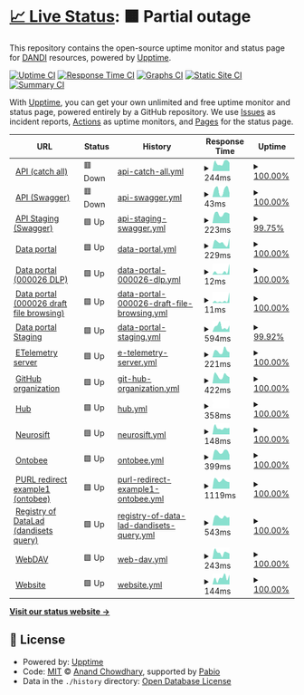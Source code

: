 # [📈 Live Status](https://www.dandiarchive.org/upptime): <!--live status--> **🟧 Partial outage**

This repository contains the open-source uptime monitor and status page for [DANDI](https://dandiarchive.org) resources, powered by [Upptime](https://github.com/upptime/upptime).

[![Uptime CI](https://github.com/dandi/upptime/workflows/Uptime%20CI/badge.svg)](https://github.com/dandi/upptime/actions?query=workflow%3A%22Uptime+CI%22)
[![Response Time CI](https://github.com/dandi/upptime/workflows/Response%20Time%20CI/badge.svg)](https://github.com/dandi/upptime/actions?query=workflow%3A%22Response+Time+CI%22)
[![Graphs CI](https://github.com/dandi/upptime/workflows/Graphs%20CI/badge.svg)](https://github.com/dandi/upptime/actions?query=workflow%3A%22Graphs+CI%22)
[![Static Site CI](https://github.com/dandi/upptime/workflows/Static%20Site%20CI/badge.svg)](https://github.com/dandi/upptime/actions?query=workflow%3A%22Static+Site+CI%22)
[![Summary CI](https://github.com/dandi/upptime/workflows/Summary%20CI/badge.svg)](https://github.com/dandi/upptime/actions?query=workflow%3A%22Summary+CI%22)

With [Upptime](https://upptime.js.org), you can get your own unlimited and free uptime monitor and status page, powered entirely by a GitHub repository. We use [Issues](https://github.com/dandi/upptime/issues) as incident reports, [Actions](https://github.com/dandi/upptime/actions) as uptime monitors, and [Pages](https://www.dandiarchive.org/upptime) for the status page.

<!--start: status pages-->
<!-- This summary is generated by Upptime (https://github.com/upptime/upptime) -->
<!-- Do not edit this manually, your changes will be overwritten -->
<!-- prettier-ignore -->
| URL | Status | History | Response Time | Uptime |
| --- | ------ | ------- | ------------- | ------ |
| <img alt="" src="https://icons.duckduckgo.com/ip3/api.dandiarchive.org.ico" height="13"> [API (catch all)](https://api.dandiarchive.org/) | 🟥 Down | [api-catch-all.yml](https://github.com/dandi/upptime/commits/HEAD/history/api-catch-all.yml) | <details><summary><img alt="Response time graph" src="./graphs/api-catch-all/response-time-week.png" height="20"> 244ms</summary><br><a href="https://www.dandiarchive.org/history/api-catch-all"><img alt="Response time 297" src="https://img.shields.io/endpoint?url=https%3A%2F%2Fraw.githubusercontent.com%2Fdandi%2Fupptime%2FHEAD%2Fapi%2Fapi-catch-all%2Fresponse-time.json"></a><br><a href="https://www.dandiarchive.org/history/api-catch-all"><img alt="24-hour response time 319" src="https://img.shields.io/endpoint?url=https%3A%2F%2Fraw.githubusercontent.com%2Fdandi%2Fupptime%2FHEAD%2Fapi%2Fapi-catch-all%2Fresponse-time-day.json"></a><br><a href="https://www.dandiarchive.org/history/api-catch-all"><img alt="7-day response time 244" src="https://img.shields.io/endpoint?url=https%3A%2F%2Fraw.githubusercontent.com%2Fdandi%2Fupptime%2FHEAD%2Fapi%2Fapi-catch-all%2Fresponse-time-week.json"></a><br><a href="https://www.dandiarchive.org/history/api-catch-all"><img alt="30-day response time 278" src="https://img.shields.io/endpoint?url=https%3A%2F%2Fraw.githubusercontent.com%2Fdandi%2Fupptime%2FHEAD%2Fapi%2Fapi-catch-all%2Fresponse-time-month.json"></a><br><a href="https://www.dandiarchive.org/history/api-catch-all"><img alt="1-year response time 297" src="https://img.shields.io/endpoint?url=https%3A%2F%2Fraw.githubusercontent.com%2Fdandi%2Fupptime%2FHEAD%2Fapi%2Fapi-catch-all%2Fresponse-time-year.json"></a></details> | <details><summary><a href="https://www.dandiarchive.org/history/api-catch-all">100.00%</a></summary><a href="https://www.dandiarchive.org/history/api-catch-all"><img alt="All-time uptime 99.82%" src="https://img.shields.io/endpoint?url=https%3A%2F%2Fraw.githubusercontent.com%2Fdandi%2Fupptime%2FHEAD%2Fapi%2Fapi-catch-all%2Fuptime.json"></a><br><a href="https://www.dandiarchive.org/history/api-catch-all"><img alt="24-hour uptime 99.98%" src="https://img.shields.io/endpoint?url=https%3A%2F%2Fraw.githubusercontent.com%2Fdandi%2Fupptime%2FHEAD%2Fapi%2Fapi-catch-all%2Fuptime-day.json"></a><br><a href="https://www.dandiarchive.org/history/api-catch-all"><img alt="7-day uptime 100.00%" src="https://img.shields.io/endpoint?url=https%3A%2F%2Fraw.githubusercontent.com%2Fdandi%2Fupptime%2FHEAD%2Fapi%2Fapi-catch-all%2Fuptime-week.json"></a><br><a href="https://www.dandiarchive.org/history/api-catch-all"><img alt="30-day uptime 100.00%" src="https://img.shields.io/endpoint?url=https%3A%2F%2Fraw.githubusercontent.com%2Fdandi%2Fupptime%2FHEAD%2Fapi%2Fapi-catch-all%2Fuptime-month.json"></a><br><a href="https://www.dandiarchive.org/history/api-catch-all"><img alt="1-year uptime 99.82%" src="https://img.shields.io/endpoint?url=https%3A%2F%2Fraw.githubusercontent.com%2Fdandi%2Fupptime%2FHEAD%2Fapi%2Fapi-catch-all%2Fuptime-year.json"></a></details>
| <img alt="" src="https://icons.duckduckgo.com/ip3/api.dandiarchive.org.ico" height="13"> [API (Swagger)](https://api.dandiarchive.org/swagger/) | 🟥 Down | [api-swagger.yml](https://github.com/dandi/upptime/commits/HEAD/history/api-swagger.yml) | <details><summary><img alt="Response time graph" src="./graphs/api-swagger/response-time-week.png" height="20"> 43ms</summary><br><a href="https://www.dandiarchive.org/history/api-swagger"><img alt="Response time 37" src="https://img.shields.io/endpoint?url=https%3A%2F%2Fraw.githubusercontent.com%2Fdandi%2Fupptime%2FHEAD%2Fapi%2Fapi-swagger%2Fresponse-time.json"></a><br><a href="https://www.dandiarchive.org/history/api-swagger"><img alt="24-hour response time 109" src="https://img.shields.io/endpoint?url=https%3A%2F%2Fraw.githubusercontent.com%2Fdandi%2Fupptime%2FHEAD%2Fapi%2Fapi-swagger%2Fresponse-time-day.json"></a><br><a href="https://www.dandiarchive.org/history/api-swagger"><img alt="7-day response time 43" src="https://img.shields.io/endpoint?url=https%3A%2F%2Fraw.githubusercontent.com%2Fdandi%2Fupptime%2FHEAD%2Fapi%2Fapi-swagger%2Fresponse-time-week.json"></a><br><a href="https://www.dandiarchive.org/history/api-swagger"><img alt="30-day response time 36" src="https://img.shields.io/endpoint?url=https%3A%2F%2Fraw.githubusercontent.com%2Fdandi%2Fupptime%2FHEAD%2Fapi%2Fapi-swagger%2Fresponse-time-month.json"></a><br><a href="https://www.dandiarchive.org/history/api-swagger"><img alt="1-year response time 37" src="https://img.shields.io/endpoint?url=https%3A%2F%2Fraw.githubusercontent.com%2Fdandi%2Fupptime%2FHEAD%2Fapi%2Fapi-swagger%2Fresponse-time-year.json"></a></details> | <details><summary><a href="https://www.dandiarchive.org/history/api-swagger">100.00%</a></summary><a href="https://www.dandiarchive.org/history/api-swagger"><img alt="All-time uptime 99.83%" src="https://img.shields.io/endpoint?url=https%3A%2F%2Fraw.githubusercontent.com%2Fdandi%2Fupptime%2FHEAD%2Fapi%2Fapi-swagger%2Fuptime.json"></a><br><a href="https://www.dandiarchive.org/history/api-swagger"><img alt="24-hour uptime 99.99%" src="https://img.shields.io/endpoint?url=https%3A%2F%2Fraw.githubusercontent.com%2Fdandi%2Fupptime%2FHEAD%2Fapi%2Fapi-swagger%2Fuptime-day.json"></a><br><a href="https://www.dandiarchive.org/history/api-swagger"><img alt="7-day uptime 100.00%" src="https://img.shields.io/endpoint?url=https%3A%2F%2Fraw.githubusercontent.com%2Fdandi%2Fupptime%2FHEAD%2Fapi%2Fapi-swagger%2Fuptime-week.json"></a><br><a href="https://www.dandiarchive.org/history/api-swagger"><img alt="30-day uptime 100.00%" src="https://img.shields.io/endpoint?url=https%3A%2F%2Fraw.githubusercontent.com%2Fdandi%2Fupptime%2FHEAD%2Fapi%2Fapi-swagger%2Fuptime-month.json"></a><br><a href="https://www.dandiarchive.org/history/api-swagger"><img alt="1-year uptime 99.83%" src="https://img.shields.io/endpoint?url=https%3A%2F%2Fraw.githubusercontent.com%2Fdandi%2Fupptime%2FHEAD%2Fapi%2Fapi-swagger%2Fuptime-year.json"></a></details>
| <img alt="" src="https://icons.duckduckgo.com/ip3/api-staging.dandiarchive.org.ico" height="13"> [API Staging (Swagger)](https://api-staging.dandiarchive.org/swagger/) | 🟩 Up | [api-staging-swagger.yml](https://github.com/dandi/upptime/commits/HEAD/history/api-staging-swagger.yml) | <details><summary><img alt="Response time graph" src="./graphs/api-staging-swagger/response-time-week.png" height="20"> 223ms</summary><br><a href="https://www.dandiarchive.org/history/api-staging-swagger"><img alt="Response time 264" src="https://img.shields.io/endpoint?url=https%3A%2F%2Fraw.githubusercontent.com%2Fdandi%2Fupptime%2FHEAD%2Fapi%2Fapi-staging-swagger%2Fresponse-time.json"></a><br><a href="https://www.dandiarchive.org/history/api-staging-swagger"><img alt="24-hour response time 216" src="https://img.shields.io/endpoint?url=https%3A%2F%2Fraw.githubusercontent.com%2Fdandi%2Fupptime%2FHEAD%2Fapi%2Fapi-staging-swagger%2Fresponse-time-day.json"></a><br><a href="https://www.dandiarchive.org/history/api-staging-swagger"><img alt="7-day response time 223" src="https://img.shields.io/endpoint?url=https%3A%2F%2Fraw.githubusercontent.com%2Fdandi%2Fupptime%2FHEAD%2Fapi%2Fapi-staging-swagger%2Fresponse-time-week.json"></a><br><a href="https://www.dandiarchive.org/history/api-staging-swagger"><img alt="30-day response time 271" src="https://img.shields.io/endpoint?url=https%3A%2F%2Fraw.githubusercontent.com%2Fdandi%2Fupptime%2FHEAD%2Fapi%2Fapi-staging-swagger%2Fresponse-time-month.json"></a><br><a href="https://www.dandiarchive.org/history/api-staging-swagger"><img alt="1-year response time 264" src="https://img.shields.io/endpoint?url=https%3A%2F%2Fraw.githubusercontent.com%2Fdandi%2Fupptime%2FHEAD%2Fapi%2Fapi-staging-swagger%2Fresponse-time-year.json"></a></details> | <details><summary><a href="https://www.dandiarchive.org/history/api-staging-swagger">99.75%</a></summary><a href="https://www.dandiarchive.org/history/api-staging-swagger"><img alt="All-time uptime 99.85%" src="https://img.shields.io/endpoint?url=https%3A%2F%2Fraw.githubusercontent.com%2Fdandi%2Fupptime%2FHEAD%2Fapi%2Fapi-staging-swagger%2Fuptime.json"></a><br><a href="https://www.dandiarchive.org/history/api-staging-swagger"><img alt="24-hour uptime 98.26%" src="https://img.shields.io/endpoint?url=https%3A%2F%2Fraw.githubusercontent.com%2Fdandi%2Fupptime%2FHEAD%2Fapi%2Fapi-staging-swagger%2Fuptime-day.json"></a><br><a href="https://www.dandiarchive.org/history/api-staging-swagger"><img alt="7-day uptime 99.75%" src="https://img.shields.io/endpoint?url=https%3A%2F%2Fraw.githubusercontent.com%2Fdandi%2Fupptime%2FHEAD%2Fapi%2Fapi-staging-swagger%2Fuptime-week.json"></a><br><a href="https://www.dandiarchive.org/history/api-staging-swagger"><img alt="30-day uptime 99.94%" src="https://img.shields.io/endpoint?url=https%3A%2F%2Fraw.githubusercontent.com%2Fdandi%2Fupptime%2FHEAD%2Fapi%2Fapi-staging-swagger%2Fuptime-month.json"></a><br><a href="https://www.dandiarchive.org/history/api-staging-swagger"><img alt="1-year uptime 99.85%" src="https://img.shields.io/endpoint?url=https%3A%2F%2Fraw.githubusercontent.com%2Fdandi%2Fupptime%2FHEAD%2Fapi%2Fapi-staging-swagger%2Fuptime-year.json"></a></details>
| <img alt="" src="https://icons.duckduckgo.com/ip3/dandiarchive.org.ico" height="13"> [Data portal](https://dandiarchive.org/) | 🟩 Up | [data-portal.yml](https://github.com/dandi/upptime/commits/HEAD/history/data-portal.yml) | <details><summary><img alt="Response time graph" src="./graphs/data-portal/response-time-week.png" height="20"> 229ms</summary><br><a href="https://www.dandiarchive.org/history/data-portal"><img alt="Response time 194" src="https://img.shields.io/endpoint?url=https%3A%2F%2Fraw.githubusercontent.com%2Fdandi%2Fupptime%2FHEAD%2Fapi%2Fdata-portal%2Fresponse-time.json"></a><br><a href="https://www.dandiarchive.org/history/data-portal"><img alt="24-hour response time 270" src="https://img.shields.io/endpoint?url=https%3A%2F%2Fraw.githubusercontent.com%2Fdandi%2Fupptime%2FHEAD%2Fapi%2Fdata-portal%2Fresponse-time-day.json"></a><br><a href="https://www.dandiarchive.org/history/data-portal"><img alt="7-day response time 229" src="https://img.shields.io/endpoint?url=https%3A%2F%2Fraw.githubusercontent.com%2Fdandi%2Fupptime%2FHEAD%2Fapi%2Fdata-portal%2Fresponse-time-week.json"></a><br><a href="https://www.dandiarchive.org/history/data-portal"><img alt="30-day response time 212" src="https://img.shields.io/endpoint?url=https%3A%2F%2Fraw.githubusercontent.com%2Fdandi%2Fupptime%2FHEAD%2Fapi%2Fdata-portal%2Fresponse-time-month.json"></a><br><a href="https://www.dandiarchive.org/history/data-portal"><img alt="1-year response time 194" src="https://img.shields.io/endpoint?url=https%3A%2F%2Fraw.githubusercontent.com%2Fdandi%2Fupptime%2FHEAD%2Fapi%2Fdata-portal%2Fresponse-time-year.json"></a></details> | <details><summary><a href="https://www.dandiarchive.org/history/data-portal">100.00%</a></summary><a href="https://www.dandiarchive.org/history/data-portal"><img alt="All-time uptime 99.99%" src="https://img.shields.io/endpoint?url=https%3A%2F%2Fraw.githubusercontent.com%2Fdandi%2Fupptime%2FHEAD%2Fapi%2Fdata-portal%2Fuptime.json"></a><br><a href="https://www.dandiarchive.org/history/data-portal"><img alt="24-hour uptime 100.00%" src="https://img.shields.io/endpoint?url=https%3A%2F%2Fraw.githubusercontent.com%2Fdandi%2Fupptime%2FHEAD%2Fapi%2Fdata-portal%2Fuptime-day.json"></a><br><a href="https://www.dandiarchive.org/history/data-portal"><img alt="7-day uptime 100.00%" src="https://img.shields.io/endpoint?url=https%3A%2F%2Fraw.githubusercontent.com%2Fdandi%2Fupptime%2FHEAD%2Fapi%2Fdata-portal%2Fuptime-week.json"></a><br><a href="https://www.dandiarchive.org/history/data-portal"><img alt="30-day uptime 99.96%" src="https://img.shields.io/endpoint?url=https%3A%2F%2Fraw.githubusercontent.com%2Fdandi%2Fupptime%2FHEAD%2Fapi%2Fdata-portal%2Fuptime-month.json"></a><br><a href="https://www.dandiarchive.org/history/data-portal"><img alt="1-year uptime 99.99%" src="https://img.shields.io/endpoint?url=https%3A%2F%2Fraw.githubusercontent.com%2Fdandi%2Fupptime%2FHEAD%2Fapi%2Fdata-portal%2Fuptime-year.json"></a></details>
| <img alt="" src="https://icons.duckduckgo.com/ip3/dandiarchive.org.ico" height="13"> [Data portal (000026 DLP)](https://dandiarchive.org/dandiset/000026) | 🟩 Up | [data-portal-000026-dlp.yml](https://github.com/dandi/upptime/commits/HEAD/history/data-portal-000026-dlp.yml) | <details><summary><img alt="Response time graph" src="./graphs/data-portal-000026-dlp/response-time-week.png" height="20"> 12ms</summary><br><a href="https://www.dandiarchive.org/history/data-portal-000026-dlp"><img alt="Response time 23" src="https://img.shields.io/endpoint?url=https%3A%2F%2Fraw.githubusercontent.com%2Fdandi%2Fupptime%2FHEAD%2Fapi%2Fdata-portal-000026-dlp%2Fresponse-time.json"></a><br><a href="https://www.dandiarchive.org/history/data-portal-000026-dlp"><img alt="24-hour response time 8" src="https://img.shields.io/endpoint?url=https%3A%2F%2Fraw.githubusercontent.com%2Fdandi%2Fupptime%2FHEAD%2Fapi%2Fdata-portal-000026-dlp%2Fresponse-time-day.json"></a><br><a href="https://www.dandiarchive.org/history/data-portal-000026-dlp"><img alt="7-day response time 12" src="https://img.shields.io/endpoint?url=https%3A%2F%2Fraw.githubusercontent.com%2Fdandi%2Fupptime%2FHEAD%2Fapi%2Fdata-portal-000026-dlp%2Fresponse-time-week.json"></a><br><a href="https://www.dandiarchive.org/history/data-portal-000026-dlp"><img alt="30-day response time 14" src="https://img.shields.io/endpoint?url=https%3A%2F%2Fraw.githubusercontent.com%2Fdandi%2Fupptime%2FHEAD%2Fapi%2Fdata-portal-000026-dlp%2Fresponse-time-month.json"></a><br><a href="https://www.dandiarchive.org/history/data-portal-000026-dlp"><img alt="1-year response time 23" src="https://img.shields.io/endpoint?url=https%3A%2F%2Fraw.githubusercontent.com%2Fdandi%2Fupptime%2FHEAD%2Fapi%2Fdata-portal-000026-dlp%2Fresponse-time-year.json"></a></details> | <details><summary><a href="https://www.dandiarchive.org/history/data-portal-000026-dlp">100.00%</a></summary><a href="https://www.dandiarchive.org/history/data-portal-000026-dlp"><img alt="All-time uptime 100.00%" src="https://img.shields.io/endpoint?url=https%3A%2F%2Fraw.githubusercontent.com%2Fdandi%2Fupptime%2FHEAD%2Fapi%2Fdata-portal-000026-dlp%2Fuptime.json"></a><br><a href="https://www.dandiarchive.org/history/data-portal-000026-dlp"><img alt="24-hour uptime 100.00%" src="https://img.shields.io/endpoint?url=https%3A%2F%2Fraw.githubusercontent.com%2Fdandi%2Fupptime%2FHEAD%2Fapi%2Fdata-portal-000026-dlp%2Fuptime-day.json"></a><br><a href="https://www.dandiarchive.org/history/data-portal-000026-dlp"><img alt="7-day uptime 100.00%" src="https://img.shields.io/endpoint?url=https%3A%2F%2Fraw.githubusercontent.com%2Fdandi%2Fupptime%2FHEAD%2Fapi%2Fdata-portal-000026-dlp%2Fuptime-week.json"></a><br><a href="https://www.dandiarchive.org/history/data-portal-000026-dlp"><img alt="30-day uptime 100.00%" src="https://img.shields.io/endpoint?url=https%3A%2F%2Fraw.githubusercontent.com%2Fdandi%2Fupptime%2FHEAD%2Fapi%2Fdata-portal-000026-dlp%2Fuptime-month.json"></a><br><a href="https://www.dandiarchive.org/history/data-portal-000026-dlp"><img alt="1-year uptime 100.00%" src="https://img.shields.io/endpoint?url=https%3A%2F%2Fraw.githubusercontent.com%2Fdandi%2Fupptime%2FHEAD%2Fapi%2Fdata-portal-000026-dlp%2Fuptime-year.json"></a></details>
| <img alt="" src="https://icons.duckduckgo.com/ip3/dandiarchive.org.ico" height="13"> [Data portal (000026 draft file browsing)](https://dandiarchive.org/dandiset/000026/draft/files) | 🟩 Up | [data-portal-000026-draft-file-browsing.yml](https://github.com/dandi/upptime/commits/HEAD/history/data-portal-000026-draft-file-browsing.yml) | <details><summary><img alt="Response time graph" src="./graphs/data-portal-000026-draft-file-browsing/response-time-week.png" height="20"> 11ms</summary><br><a href="https://www.dandiarchive.org/history/data-portal-000026-draft-file-browsing"><img alt="Response time 21" src="https://img.shields.io/endpoint?url=https%3A%2F%2Fraw.githubusercontent.com%2Fdandi%2Fupptime%2FHEAD%2Fapi%2Fdata-portal-000026-draft-file-browsing%2Fresponse-time.json"></a><br><a href="https://www.dandiarchive.org/history/data-portal-000026-draft-file-browsing"><img alt="24-hour response time 8" src="https://img.shields.io/endpoint?url=https%3A%2F%2Fraw.githubusercontent.com%2Fdandi%2Fupptime%2FHEAD%2Fapi%2Fdata-portal-000026-draft-file-browsing%2Fresponse-time-day.json"></a><br><a href="https://www.dandiarchive.org/history/data-portal-000026-draft-file-browsing"><img alt="7-day response time 11" src="https://img.shields.io/endpoint?url=https%3A%2F%2Fraw.githubusercontent.com%2Fdandi%2Fupptime%2FHEAD%2Fapi%2Fdata-portal-000026-draft-file-browsing%2Fresponse-time-week.json"></a><br><a href="https://www.dandiarchive.org/history/data-portal-000026-draft-file-browsing"><img alt="30-day response time 15" src="https://img.shields.io/endpoint?url=https%3A%2F%2Fraw.githubusercontent.com%2Fdandi%2Fupptime%2FHEAD%2Fapi%2Fdata-portal-000026-draft-file-browsing%2Fresponse-time-month.json"></a><br><a href="https://www.dandiarchive.org/history/data-portal-000026-draft-file-browsing"><img alt="1-year response time 21" src="https://img.shields.io/endpoint?url=https%3A%2F%2Fraw.githubusercontent.com%2Fdandi%2Fupptime%2FHEAD%2Fapi%2Fdata-portal-000026-draft-file-browsing%2Fresponse-time-year.json"></a></details> | <details><summary><a href="https://www.dandiarchive.org/history/data-portal-000026-draft-file-browsing">100.00%</a></summary><a href="https://www.dandiarchive.org/history/data-portal-000026-draft-file-browsing"><img alt="All-time uptime 100.00%" src="https://img.shields.io/endpoint?url=https%3A%2F%2Fraw.githubusercontent.com%2Fdandi%2Fupptime%2FHEAD%2Fapi%2Fdata-portal-000026-draft-file-browsing%2Fuptime.json"></a><br><a href="https://www.dandiarchive.org/history/data-portal-000026-draft-file-browsing"><img alt="24-hour uptime 100.00%" src="https://img.shields.io/endpoint?url=https%3A%2F%2Fraw.githubusercontent.com%2Fdandi%2Fupptime%2FHEAD%2Fapi%2Fdata-portal-000026-draft-file-browsing%2Fuptime-day.json"></a><br><a href="https://www.dandiarchive.org/history/data-portal-000026-draft-file-browsing"><img alt="7-day uptime 100.00%" src="https://img.shields.io/endpoint?url=https%3A%2F%2Fraw.githubusercontent.com%2Fdandi%2Fupptime%2FHEAD%2Fapi%2Fdata-portal-000026-draft-file-browsing%2Fuptime-week.json"></a><br><a href="https://www.dandiarchive.org/history/data-portal-000026-draft-file-browsing"><img alt="30-day uptime 100.00%" src="https://img.shields.io/endpoint?url=https%3A%2F%2Fraw.githubusercontent.com%2Fdandi%2Fupptime%2FHEAD%2Fapi%2Fdata-portal-000026-draft-file-browsing%2Fuptime-month.json"></a><br><a href="https://www.dandiarchive.org/history/data-portal-000026-draft-file-browsing"><img alt="1-year uptime 100.00%" src="https://img.shields.io/endpoint?url=https%3A%2F%2Fraw.githubusercontent.com%2Fdandi%2Fupptime%2FHEAD%2Fapi%2Fdata-portal-000026-draft-file-browsing%2Fuptime-year.json"></a></details>
| <img alt="" src="https://icons.duckduckgo.com/ip3/gui-staging.dandiarchive.org.ico" height="13"> [Data portal Staging](https://gui-staging.dandiarchive.org/) | 🟩 Up | [data-portal-staging.yml](https://github.com/dandi/upptime/commits/HEAD/history/data-portal-staging.yml) | <details><summary><img alt="Response time graph" src="./graphs/data-portal-staging/response-time-week.png" height="20"> 594ms</summary><br><a href="https://www.dandiarchive.org/history/data-portal-staging"><img alt="Response time 261" src="https://img.shields.io/endpoint?url=https%3A%2F%2Fraw.githubusercontent.com%2Fdandi%2Fupptime%2FHEAD%2Fapi%2Fdata-portal-staging%2Fresponse-time.json"></a><br><a href="https://www.dandiarchive.org/history/data-portal-staging"><img alt="24-hour response time 269" src="https://img.shields.io/endpoint?url=https%3A%2F%2Fraw.githubusercontent.com%2Fdandi%2Fupptime%2FHEAD%2Fapi%2Fdata-portal-staging%2Fresponse-time-day.json"></a><br><a href="https://www.dandiarchive.org/history/data-portal-staging"><img alt="7-day response time 594" src="https://img.shields.io/endpoint?url=https%3A%2F%2Fraw.githubusercontent.com%2Fdandi%2Fupptime%2FHEAD%2Fapi%2Fdata-portal-staging%2Fresponse-time-week.json"></a><br><a href="https://www.dandiarchive.org/history/data-portal-staging"><img alt="30-day response time 353" src="https://img.shields.io/endpoint?url=https%3A%2F%2Fraw.githubusercontent.com%2Fdandi%2Fupptime%2FHEAD%2Fapi%2Fdata-portal-staging%2Fresponse-time-month.json"></a><br><a href="https://www.dandiarchive.org/history/data-portal-staging"><img alt="1-year response time 261" src="https://img.shields.io/endpoint?url=https%3A%2F%2Fraw.githubusercontent.com%2Fdandi%2Fupptime%2FHEAD%2Fapi%2Fdata-portal-staging%2Fresponse-time-year.json"></a></details> | <details><summary><a href="https://www.dandiarchive.org/history/data-portal-staging">99.92%</a></summary><a href="https://www.dandiarchive.org/history/data-portal-staging"><img alt="All-time uptime 100.00%" src="https://img.shields.io/endpoint?url=https%3A%2F%2Fraw.githubusercontent.com%2Fdandi%2Fupptime%2FHEAD%2Fapi%2Fdata-portal-staging%2Fuptime.json"></a><br><a href="https://www.dandiarchive.org/history/data-portal-staging"><img alt="24-hour uptime 100.00%" src="https://img.shields.io/endpoint?url=https%3A%2F%2Fraw.githubusercontent.com%2Fdandi%2Fupptime%2FHEAD%2Fapi%2Fdata-portal-staging%2Fuptime-day.json"></a><br><a href="https://www.dandiarchive.org/history/data-portal-staging"><img alt="7-day uptime 99.92%" src="https://img.shields.io/endpoint?url=https%3A%2F%2Fraw.githubusercontent.com%2Fdandi%2Fupptime%2FHEAD%2Fapi%2Fdata-portal-staging%2Fuptime-week.json"></a><br><a href="https://www.dandiarchive.org/history/data-portal-staging"><img alt="30-day uptime 99.98%" src="https://img.shields.io/endpoint?url=https%3A%2F%2Fraw.githubusercontent.com%2Fdandi%2Fupptime%2FHEAD%2Fapi%2Fdata-portal-staging%2Fuptime-month.json"></a><br><a href="https://www.dandiarchive.org/history/data-portal-staging"><img alt="1-year uptime 100.00%" src="https://img.shields.io/endpoint?url=https%3A%2F%2Fraw.githubusercontent.com%2Fdandi%2Fupptime%2FHEAD%2Fapi%2Fdata-portal-staging%2Fuptime-year.json"></a></details>
| <img alt="" src="https://icons.duckduckgo.com/ip3/rig.mit.edu.ico" height="13"> [ETelemetry server](https://rig.mit.edu/et/) | 🟩 Up | [e-telemetry-server.yml](https://github.com/dandi/upptime/commits/HEAD/history/e-telemetry-server.yml) | <details><summary><img alt="Response time graph" src="./graphs/e-telemetry-server/response-time-week.png" height="20"> 221ms</summary><br><a href="https://www.dandiarchive.org/history/e-telemetry-server"><img alt="Response time 284" src="https://img.shields.io/endpoint?url=https%3A%2F%2Fraw.githubusercontent.com%2Fdandi%2Fupptime%2FHEAD%2Fapi%2Fe-telemetry-server%2Fresponse-time.json"></a><br><a href="https://www.dandiarchive.org/history/e-telemetry-server"><img alt="24-hour response time 197" src="https://img.shields.io/endpoint?url=https%3A%2F%2Fraw.githubusercontent.com%2Fdandi%2Fupptime%2FHEAD%2Fapi%2Fe-telemetry-server%2Fresponse-time-day.json"></a><br><a href="https://www.dandiarchive.org/history/e-telemetry-server"><img alt="7-day response time 221" src="https://img.shields.io/endpoint?url=https%3A%2F%2Fraw.githubusercontent.com%2Fdandi%2Fupptime%2FHEAD%2Fapi%2Fe-telemetry-server%2Fresponse-time-week.json"></a><br><a href="https://www.dandiarchive.org/history/e-telemetry-server"><img alt="30-day response time 256" src="https://img.shields.io/endpoint?url=https%3A%2F%2Fraw.githubusercontent.com%2Fdandi%2Fupptime%2FHEAD%2Fapi%2Fe-telemetry-server%2Fresponse-time-month.json"></a><br><a href="https://www.dandiarchive.org/history/e-telemetry-server"><img alt="1-year response time 284" src="https://img.shields.io/endpoint?url=https%3A%2F%2Fraw.githubusercontent.com%2Fdandi%2Fupptime%2FHEAD%2Fapi%2Fe-telemetry-server%2Fresponse-time-year.json"></a></details> | <details><summary><a href="https://www.dandiarchive.org/history/e-telemetry-server">100.00%</a></summary><a href="https://www.dandiarchive.org/history/e-telemetry-server"><img alt="All-time uptime 94.96%" src="https://img.shields.io/endpoint?url=https%3A%2F%2Fraw.githubusercontent.com%2Fdandi%2Fupptime%2FHEAD%2Fapi%2Fe-telemetry-server%2Fuptime.json"></a><br><a href="https://www.dandiarchive.org/history/e-telemetry-server"><img alt="24-hour uptime 100.00%" src="https://img.shields.io/endpoint?url=https%3A%2F%2Fraw.githubusercontent.com%2Fdandi%2Fupptime%2FHEAD%2Fapi%2Fe-telemetry-server%2Fuptime-day.json"></a><br><a href="https://www.dandiarchive.org/history/e-telemetry-server"><img alt="7-day uptime 100.00%" src="https://img.shields.io/endpoint?url=https%3A%2F%2Fraw.githubusercontent.com%2Fdandi%2Fupptime%2FHEAD%2Fapi%2Fe-telemetry-server%2Fuptime-week.json"></a><br><a href="https://www.dandiarchive.org/history/e-telemetry-server"><img alt="30-day uptime 100.00%" src="https://img.shields.io/endpoint?url=https%3A%2F%2Fraw.githubusercontent.com%2Fdandi%2Fupptime%2FHEAD%2Fapi%2Fe-telemetry-server%2Fuptime-month.json"></a><br><a href="https://www.dandiarchive.org/history/e-telemetry-server"><img alt="1-year uptime 94.96%" src="https://img.shields.io/endpoint?url=https%3A%2F%2Fraw.githubusercontent.com%2Fdandi%2Fupptime%2FHEAD%2Fapi%2Fe-telemetry-server%2Fuptime-year.json"></a></details>
| <img alt="" src="https://icons.duckduckgo.com/ip3/github.com.ico" height="13"> [GitHub organization](https://github.com/dandi) | 🟩 Up | [git-hub-organization.yml](https://github.com/dandi/upptime/commits/HEAD/history/git-hub-organization.yml) | <details><summary><img alt="Response time graph" src="./graphs/git-hub-organization/response-time-week.png" height="20"> 422ms</summary><br><a href="https://www.dandiarchive.org/history/git-hub-organization"><img alt="Response time 443" src="https://img.shields.io/endpoint?url=https%3A%2F%2Fraw.githubusercontent.com%2Fdandi%2Fupptime%2FHEAD%2Fapi%2Fgit-hub-organization%2Fresponse-time.json"></a><br><a href="https://www.dandiarchive.org/history/git-hub-organization"><img alt="24-hour response time 373" src="https://img.shields.io/endpoint?url=https%3A%2F%2Fraw.githubusercontent.com%2Fdandi%2Fupptime%2FHEAD%2Fapi%2Fgit-hub-organization%2Fresponse-time-day.json"></a><br><a href="https://www.dandiarchive.org/history/git-hub-organization"><img alt="7-day response time 422" src="https://img.shields.io/endpoint?url=https%3A%2F%2Fraw.githubusercontent.com%2Fdandi%2Fupptime%2FHEAD%2Fapi%2Fgit-hub-organization%2Fresponse-time-week.json"></a><br><a href="https://www.dandiarchive.org/history/git-hub-organization"><img alt="30-day response time 440" src="https://img.shields.io/endpoint?url=https%3A%2F%2Fraw.githubusercontent.com%2Fdandi%2Fupptime%2FHEAD%2Fapi%2Fgit-hub-organization%2Fresponse-time-month.json"></a><br><a href="https://www.dandiarchive.org/history/git-hub-organization"><img alt="1-year response time 443" src="https://img.shields.io/endpoint?url=https%3A%2F%2Fraw.githubusercontent.com%2Fdandi%2Fupptime%2FHEAD%2Fapi%2Fgit-hub-organization%2Fresponse-time-year.json"></a></details> | <details><summary><a href="https://www.dandiarchive.org/history/git-hub-organization">100.00%</a></summary><a href="https://www.dandiarchive.org/history/git-hub-organization"><img alt="All-time uptime 92.38%" src="https://img.shields.io/endpoint?url=https%3A%2F%2Fraw.githubusercontent.com%2Fdandi%2Fupptime%2FHEAD%2Fapi%2Fgit-hub-organization%2Fuptime.json"></a><br><a href="https://www.dandiarchive.org/history/git-hub-organization"><img alt="24-hour uptime 100.00%" src="https://img.shields.io/endpoint?url=https%3A%2F%2Fraw.githubusercontent.com%2Fdandi%2Fupptime%2FHEAD%2Fapi%2Fgit-hub-organization%2Fuptime-day.json"></a><br><a href="https://www.dandiarchive.org/history/git-hub-organization"><img alt="7-day uptime 100.00%" src="https://img.shields.io/endpoint?url=https%3A%2F%2Fraw.githubusercontent.com%2Fdandi%2Fupptime%2FHEAD%2Fapi%2Fgit-hub-organization%2Fuptime-week.json"></a><br><a href="https://www.dandiarchive.org/history/git-hub-organization"><img alt="30-day uptime 100.00%" src="https://img.shields.io/endpoint?url=https%3A%2F%2Fraw.githubusercontent.com%2Fdandi%2Fupptime%2FHEAD%2Fapi%2Fgit-hub-organization%2Fuptime-month.json"></a><br><a href="https://www.dandiarchive.org/history/git-hub-organization"><img alt="1-year uptime 92.38%" src="https://img.shields.io/endpoint?url=https%3A%2F%2Fraw.githubusercontent.com%2Fdandi%2Fupptime%2FHEAD%2Fapi%2Fgit-hub-organization%2Fuptime-year.json"></a></details>
| <img alt="" src="https://icons.duckduckgo.com/ip3/hub.dandiarchive.org.ico" height="13"> [Hub](https://hub.dandiarchive.org) | 🟩 Up | [hub.yml](https://github.com/dandi/upptime/commits/HEAD/history/hub.yml) | <details><summary><img alt="Response time graph" src="./graphs/hub/response-time-week.png" height="20"> 358ms</summary><br><a href="https://www.dandiarchive.org/history/hub"><img alt="Response time 337" src="https://img.shields.io/endpoint?url=https%3A%2F%2Fraw.githubusercontent.com%2Fdandi%2Fupptime%2FHEAD%2Fapi%2Fhub%2Fresponse-time.json"></a><br><a href="https://www.dandiarchive.org/history/hub"><img alt="24-hour response time 332" src="https://img.shields.io/endpoint?url=https%3A%2F%2Fraw.githubusercontent.com%2Fdandi%2Fupptime%2FHEAD%2Fapi%2Fhub%2Fresponse-time-day.json"></a><br><a href="https://www.dandiarchive.org/history/hub"><img alt="7-day response time 358" src="https://img.shields.io/endpoint?url=https%3A%2F%2Fraw.githubusercontent.com%2Fdandi%2Fupptime%2FHEAD%2Fapi%2Fhub%2Fresponse-time-week.json"></a><br><a href="https://www.dandiarchive.org/history/hub"><img alt="30-day response time 331" src="https://img.shields.io/endpoint?url=https%3A%2F%2Fraw.githubusercontent.com%2Fdandi%2Fupptime%2FHEAD%2Fapi%2Fhub%2Fresponse-time-month.json"></a><br><a href="https://www.dandiarchive.org/history/hub"><img alt="1-year response time 337" src="https://img.shields.io/endpoint?url=https%3A%2F%2Fraw.githubusercontent.com%2Fdandi%2Fupptime%2FHEAD%2Fapi%2Fhub%2Fresponse-time-year.json"></a></details> | <details><summary><a href="https://www.dandiarchive.org/history/hub">100.00%</a></summary><a href="https://www.dandiarchive.org/history/hub"><img alt="All-time uptime 98.95%" src="https://img.shields.io/endpoint?url=https%3A%2F%2Fraw.githubusercontent.com%2Fdandi%2Fupptime%2FHEAD%2Fapi%2Fhub%2Fuptime.json"></a><br><a href="https://www.dandiarchive.org/history/hub"><img alt="24-hour uptime 100.00%" src="https://img.shields.io/endpoint?url=https%3A%2F%2Fraw.githubusercontent.com%2Fdandi%2Fupptime%2FHEAD%2Fapi%2Fhub%2Fuptime-day.json"></a><br><a href="https://www.dandiarchive.org/history/hub"><img alt="7-day uptime 100.00%" src="https://img.shields.io/endpoint?url=https%3A%2F%2Fraw.githubusercontent.com%2Fdandi%2Fupptime%2FHEAD%2Fapi%2Fhub%2Fuptime-week.json"></a><br><a href="https://www.dandiarchive.org/history/hub"><img alt="30-day uptime 100.00%" src="https://img.shields.io/endpoint?url=https%3A%2F%2Fraw.githubusercontent.com%2Fdandi%2Fupptime%2FHEAD%2Fapi%2Fhub%2Fuptime-month.json"></a><br><a href="https://www.dandiarchive.org/history/hub"><img alt="1-year uptime 98.95%" src="https://img.shields.io/endpoint?url=https%3A%2F%2Fraw.githubusercontent.com%2Fdandi%2Fupptime%2FHEAD%2Fapi%2Fhub%2Fuptime-year.json"></a></details>
| <img alt="" src="https://icons.duckduckgo.com/ip3/neurosift.app.ico" height="13"> [Neurosift](https://neurosift.app/) | 🟩 Up | [neurosift.yml](https://github.com/dandi/upptime/commits/HEAD/history/neurosift.yml) | <details><summary><img alt="Response time graph" src="./graphs/neurosift/response-time-week.png" height="20"> 148ms</summary><br><a href="https://www.dandiarchive.org/history/neurosift"><img alt="Response time 129" src="https://img.shields.io/endpoint?url=https%3A%2F%2Fraw.githubusercontent.com%2Fdandi%2Fupptime%2FHEAD%2Fapi%2Fneurosift%2Fresponse-time.json"></a><br><a href="https://www.dandiarchive.org/history/neurosift"><img alt="24-hour response time 121" src="https://img.shields.io/endpoint?url=https%3A%2F%2Fraw.githubusercontent.com%2Fdandi%2Fupptime%2FHEAD%2Fapi%2Fneurosift%2Fresponse-time-day.json"></a><br><a href="https://www.dandiarchive.org/history/neurosift"><img alt="7-day response time 148" src="https://img.shields.io/endpoint?url=https%3A%2F%2Fraw.githubusercontent.com%2Fdandi%2Fupptime%2FHEAD%2Fapi%2Fneurosift%2Fresponse-time-week.json"></a><br><a href="https://www.dandiarchive.org/history/neurosift"><img alt="30-day response time 136" src="https://img.shields.io/endpoint?url=https%3A%2F%2Fraw.githubusercontent.com%2Fdandi%2Fupptime%2FHEAD%2Fapi%2Fneurosift%2Fresponse-time-month.json"></a><br><a href="https://www.dandiarchive.org/history/neurosift"><img alt="1-year response time 129" src="https://img.shields.io/endpoint?url=https%3A%2F%2Fraw.githubusercontent.com%2Fdandi%2Fupptime%2FHEAD%2Fapi%2Fneurosift%2Fresponse-time-year.json"></a></details> | <details><summary><a href="https://www.dandiarchive.org/history/neurosift">100.00%</a></summary><a href="https://www.dandiarchive.org/history/neurosift"><img alt="All-time uptime 100.00%" src="https://img.shields.io/endpoint?url=https%3A%2F%2Fraw.githubusercontent.com%2Fdandi%2Fupptime%2FHEAD%2Fapi%2Fneurosift%2Fuptime.json"></a><br><a href="https://www.dandiarchive.org/history/neurosift"><img alt="24-hour uptime 100.00%" src="https://img.shields.io/endpoint?url=https%3A%2F%2Fraw.githubusercontent.com%2Fdandi%2Fupptime%2FHEAD%2Fapi%2Fneurosift%2Fuptime-day.json"></a><br><a href="https://www.dandiarchive.org/history/neurosift"><img alt="7-day uptime 100.00%" src="https://img.shields.io/endpoint?url=https%3A%2F%2Fraw.githubusercontent.com%2Fdandi%2Fupptime%2FHEAD%2Fapi%2Fneurosift%2Fuptime-week.json"></a><br><a href="https://www.dandiarchive.org/history/neurosift"><img alt="30-day uptime 100.00%" src="https://img.shields.io/endpoint?url=https%3A%2F%2Fraw.githubusercontent.com%2Fdandi%2Fupptime%2FHEAD%2Fapi%2Fneurosift%2Fuptime-month.json"></a><br><a href="https://www.dandiarchive.org/history/neurosift"><img alt="1-year uptime 100.00%" src="https://img.shields.io/endpoint?url=https%3A%2F%2Fraw.githubusercontent.com%2Fdandi%2Fupptime%2FHEAD%2Fapi%2Fneurosift%2Fuptime-year.json"></a></details>
| <img alt="" src="https://icons.duckduckgo.com/ip3/ontobee.org.ico" height="13"> [Ontobee](https://ontobee.org/) | 🟩 Up | [ontobee.yml](https://github.com/dandi/upptime/commits/HEAD/history/ontobee.yml) | <details><summary><img alt="Response time graph" src="./graphs/ontobee/response-time-week.png" height="20"> 399ms</summary><br><a href="https://www.dandiarchive.org/history/ontobee"><img alt="Response time 506" src="https://img.shields.io/endpoint?url=https%3A%2F%2Fraw.githubusercontent.com%2Fdandi%2Fupptime%2FHEAD%2Fapi%2Fontobee%2Fresponse-time.json"></a><br><a href="https://www.dandiarchive.org/history/ontobee"><img alt="24-hour response time 414" src="https://img.shields.io/endpoint?url=https%3A%2F%2Fraw.githubusercontent.com%2Fdandi%2Fupptime%2FHEAD%2Fapi%2Fontobee%2Fresponse-time-day.json"></a><br><a href="https://www.dandiarchive.org/history/ontobee"><img alt="7-day response time 399" src="https://img.shields.io/endpoint?url=https%3A%2F%2Fraw.githubusercontent.com%2Fdandi%2Fupptime%2FHEAD%2Fapi%2Fontobee%2Fresponse-time-week.json"></a><br><a href="https://www.dandiarchive.org/history/ontobee"><img alt="30-day response time 412" src="https://img.shields.io/endpoint?url=https%3A%2F%2Fraw.githubusercontent.com%2Fdandi%2Fupptime%2FHEAD%2Fapi%2Fontobee%2Fresponse-time-month.json"></a><br><a href="https://www.dandiarchive.org/history/ontobee"><img alt="1-year response time 506" src="https://img.shields.io/endpoint?url=https%3A%2F%2Fraw.githubusercontent.com%2Fdandi%2Fupptime%2FHEAD%2Fapi%2Fontobee%2Fresponse-time-year.json"></a></details> | <details><summary><a href="https://www.dandiarchive.org/history/ontobee">100.00%</a></summary><a href="https://www.dandiarchive.org/history/ontobee"><img alt="All-time uptime 99.42%" src="https://img.shields.io/endpoint?url=https%3A%2F%2Fraw.githubusercontent.com%2Fdandi%2Fupptime%2FHEAD%2Fapi%2Fontobee%2Fuptime.json"></a><br><a href="https://www.dandiarchive.org/history/ontobee"><img alt="24-hour uptime 100.00%" src="https://img.shields.io/endpoint?url=https%3A%2F%2Fraw.githubusercontent.com%2Fdandi%2Fupptime%2FHEAD%2Fapi%2Fontobee%2Fuptime-day.json"></a><br><a href="https://www.dandiarchive.org/history/ontobee"><img alt="7-day uptime 100.00%" src="https://img.shields.io/endpoint?url=https%3A%2F%2Fraw.githubusercontent.com%2Fdandi%2Fupptime%2FHEAD%2Fapi%2Fontobee%2Fuptime-week.json"></a><br><a href="https://www.dandiarchive.org/history/ontobee"><img alt="30-day uptime 97.87%" src="https://img.shields.io/endpoint?url=https%3A%2F%2Fraw.githubusercontent.com%2Fdandi%2Fupptime%2FHEAD%2Fapi%2Fontobee%2Fuptime-month.json"></a><br><a href="https://www.dandiarchive.org/history/ontobee"><img alt="1-year uptime 99.42%" src="https://img.shields.io/endpoint?url=https%3A%2F%2Fraw.githubusercontent.com%2Fdandi%2Fupptime%2FHEAD%2Fapi%2Fontobee%2Fuptime-year.json"></a></details>
| <img alt="" src="https://icons.duckduckgo.com/ip3/purl.obolibrary.org.ico" height="13"> [PURL redirect example1 (ontobee)](http://purl.obolibrary.org/obo/PATO_0000384) | 🟩 Up | [purl-redirect-example1-ontobee.yml](https://github.com/dandi/upptime/commits/HEAD/history/purl-redirect-example1-ontobee.yml) | <details><summary><img alt="Response time graph" src="./graphs/purl-redirect-example1-ontobee/response-time-week.png" height="20"> 1119ms</summary><br><a href="https://www.dandiarchive.org/history/purl-redirect-example1-ontobee"><img alt="Response time 1260" src="https://img.shields.io/endpoint?url=https%3A%2F%2Fraw.githubusercontent.com%2Fdandi%2Fupptime%2FHEAD%2Fapi%2Fpurl-redirect-example1-ontobee%2Fresponse-time.json"></a><br><a href="https://www.dandiarchive.org/history/purl-redirect-example1-ontobee"><img alt="24-hour response time 1191" src="https://img.shields.io/endpoint?url=https%3A%2F%2Fraw.githubusercontent.com%2Fdandi%2Fupptime%2FHEAD%2Fapi%2Fpurl-redirect-example1-ontobee%2Fresponse-time-day.json"></a><br><a href="https://www.dandiarchive.org/history/purl-redirect-example1-ontobee"><img alt="7-day response time 1119" src="https://img.shields.io/endpoint?url=https%3A%2F%2Fraw.githubusercontent.com%2Fdandi%2Fupptime%2FHEAD%2Fapi%2Fpurl-redirect-example1-ontobee%2Fresponse-time-week.json"></a><br><a href="https://www.dandiarchive.org/history/purl-redirect-example1-ontobee"><img alt="30-day response time 1177" src="https://img.shields.io/endpoint?url=https%3A%2F%2Fraw.githubusercontent.com%2Fdandi%2Fupptime%2FHEAD%2Fapi%2Fpurl-redirect-example1-ontobee%2Fresponse-time-month.json"></a><br><a href="https://www.dandiarchive.org/history/purl-redirect-example1-ontobee"><img alt="1-year response time 1260" src="https://img.shields.io/endpoint?url=https%3A%2F%2Fraw.githubusercontent.com%2Fdandi%2Fupptime%2FHEAD%2Fapi%2Fpurl-redirect-example1-ontobee%2Fresponse-time-year.json"></a></details> | <details><summary><a href="https://www.dandiarchive.org/history/purl-redirect-example1-ontobee">100.00%</a></summary><a href="https://www.dandiarchive.org/history/purl-redirect-example1-ontobee"><img alt="All-time uptime 82.90%" src="https://img.shields.io/endpoint?url=https%3A%2F%2Fraw.githubusercontent.com%2Fdandi%2Fupptime%2FHEAD%2Fapi%2Fpurl-redirect-example1-ontobee%2Fuptime.json"></a><br><a href="https://www.dandiarchive.org/history/purl-redirect-example1-ontobee"><img alt="24-hour uptime 100.00%" src="https://img.shields.io/endpoint?url=https%3A%2F%2Fraw.githubusercontent.com%2Fdandi%2Fupptime%2FHEAD%2Fapi%2Fpurl-redirect-example1-ontobee%2Fuptime-day.json"></a><br><a href="https://www.dandiarchive.org/history/purl-redirect-example1-ontobee"><img alt="7-day uptime 100.00%" src="https://img.shields.io/endpoint?url=https%3A%2F%2Fraw.githubusercontent.com%2Fdandi%2Fupptime%2FHEAD%2Fapi%2Fpurl-redirect-example1-ontobee%2Fuptime-week.json"></a><br><a href="https://www.dandiarchive.org/history/purl-redirect-example1-ontobee"><img alt="30-day uptime 97.85%" src="https://img.shields.io/endpoint?url=https%3A%2F%2Fraw.githubusercontent.com%2Fdandi%2Fupptime%2FHEAD%2Fapi%2Fpurl-redirect-example1-ontobee%2Fuptime-month.json"></a><br><a href="https://www.dandiarchive.org/history/purl-redirect-example1-ontobee"><img alt="1-year uptime 82.90%" src="https://img.shields.io/endpoint?url=https%3A%2F%2Fraw.githubusercontent.com%2Fdandi%2Fupptime%2FHEAD%2Fapi%2Fpurl-redirect-example1-ontobee%2Fuptime-year.json"></a></details>
| <img alt="" src="https://icons.duckduckgo.com/ip3/registry.datalad.org.ico" height="13"> [Registry of DataLad (dandisets query)](https://registry.datalad.org/overview/?query=url%3A%22github.com%2Fdandisets%22) | 🟩 Up | [registry-of-data-lad-dandisets-query.yml](https://github.com/dandi/upptime/commits/HEAD/history/registry-of-data-lad-dandisets-query.yml) | <details><summary><img alt="Response time graph" src="./graphs/registry-of-data-lad-dandisets-query/response-time-week.png" height="20"> 543ms</summary><br><a href="https://www.dandiarchive.org/history/registry-of-data-lad-dandisets-query"><img alt="Response time 535" src="https://img.shields.io/endpoint?url=https%3A%2F%2Fraw.githubusercontent.com%2Fdandi%2Fupptime%2FHEAD%2Fapi%2Fregistry-of-data-lad-dandisets-query%2Fresponse-time.json"></a><br><a href="https://www.dandiarchive.org/history/registry-of-data-lad-dandisets-query"><img alt="24-hour response time 556" src="https://img.shields.io/endpoint?url=https%3A%2F%2Fraw.githubusercontent.com%2Fdandi%2Fupptime%2FHEAD%2Fapi%2Fregistry-of-data-lad-dandisets-query%2Fresponse-time-day.json"></a><br><a href="https://www.dandiarchive.org/history/registry-of-data-lad-dandisets-query"><img alt="7-day response time 543" src="https://img.shields.io/endpoint?url=https%3A%2F%2Fraw.githubusercontent.com%2Fdandi%2Fupptime%2FHEAD%2Fapi%2Fregistry-of-data-lad-dandisets-query%2Fresponse-time-week.json"></a><br><a href="https://www.dandiarchive.org/history/registry-of-data-lad-dandisets-query"><img alt="30-day response time 558" src="https://img.shields.io/endpoint?url=https%3A%2F%2Fraw.githubusercontent.com%2Fdandi%2Fupptime%2FHEAD%2Fapi%2Fregistry-of-data-lad-dandisets-query%2Fresponse-time-month.json"></a><br><a href="https://www.dandiarchive.org/history/registry-of-data-lad-dandisets-query"><img alt="1-year response time 535" src="https://img.shields.io/endpoint?url=https%3A%2F%2Fraw.githubusercontent.com%2Fdandi%2Fupptime%2FHEAD%2Fapi%2Fregistry-of-data-lad-dandisets-query%2Fresponse-time-year.json"></a></details> | <details><summary><a href="https://www.dandiarchive.org/history/registry-of-data-lad-dandisets-query">100.00%</a></summary><a href="https://www.dandiarchive.org/history/registry-of-data-lad-dandisets-query"><img alt="All-time uptime 99.43%" src="https://img.shields.io/endpoint?url=https%3A%2F%2Fraw.githubusercontent.com%2Fdandi%2Fupptime%2FHEAD%2Fapi%2Fregistry-of-data-lad-dandisets-query%2Fuptime.json"></a><br><a href="https://www.dandiarchive.org/history/registry-of-data-lad-dandisets-query"><img alt="24-hour uptime 100.00%" src="https://img.shields.io/endpoint?url=https%3A%2F%2Fraw.githubusercontent.com%2Fdandi%2Fupptime%2FHEAD%2Fapi%2Fregistry-of-data-lad-dandisets-query%2Fuptime-day.json"></a><br><a href="https://www.dandiarchive.org/history/registry-of-data-lad-dandisets-query"><img alt="7-day uptime 100.00%" src="https://img.shields.io/endpoint?url=https%3A%2F%2Fraw.githubusercontent.com%2Fdandi%2Fupptime%2FHEAD%2Fapi%2Fregistry-of-data-lad-dandisets-query%2Fuptime-week.json"></a><br><a href="https://www.dandiarchive.org/history/registry-of-data-lad-dandisets-query"><img alt="30-day uptime 100.00%" src="https://img.shields.io/endpoint?url=https%3A%2F%2Fraw.githubusercontent.com%2Fdandi%2Fupptime%2FHEAD%2Fapi%2Fregistry-of-data-lad-dandisets-query%2Fuptime-month.json"></a><br><a href="https://www.dandiarchive.org/history/registry-of-data-lad-dandisets-query"><img alt="1-year uptime 99.43%" src="https://img.shields.io/endpoint?url=https%3A%2F%2Fraw.githubusercontent.com%2Fdandi%2Fupptime%2FHEAD%2Fapi%2Fregistry-of-data-lad-dandisets-query%2Fuptime-year.json"></a></details>
| <img alt="" src="https://icons.duckduckgo.com/ip3/webdav.dandiarchive.org.ico" height="13"> [WebDAV](https://webdav.dandiarchive.org) | 🟩 Up | [web-dav.yml](https://github.com/dandi/upptime/commits/HEAD/history/web-dav.yml) | <details><summary><img alt="Response time graph" src="./graphs/web-dav/response-time-week.png" height="20"> 243ms</summary><br><a href="https://www.dandiarchive.org/history/web-dav"><img alt="Response time 235" src="https://img.shields.io/endpoint?url=https%3A%2F%2Fraw.githubusercontent.com%2Fdandi%2Fupptime%2FHEAD%2Fapi%2Fweb-dav%2Fresponse-time.json"></a><br><a href="https://www.dandiarchive.org/history/web-dav"><img alt="24-hour response time 120" src="https://img.shields.io/endpoint?url=https%3A%2F%2Fraw.githubusercontent.com%2Fdandi%2Fupptime%2FHEAD%2Fapi%2Fweb-dav%2Fresponse-time-day.json"></a><br><a href="https://www.dandiarchive.org/history/web-dav"><img alt="7-day response time 243" src="https://img.shields.io/endpoint?url=https%3A%2F%2Fraw.githubusercontent.com%2Fdandi%2Fupptime%2FHEAD%2Fapi%2Fweb-dav%2Fresponse-time-week.json"></a><br><a href="https://www.dandiarchive.org/history/web-dav"><img alt="30-day response time 263" src="https://img.shields.io/endpoint?url=https%3A%2F%2Fraw.githubusercontent.com%2Fdandi%2Fupptime%2FHEAD%2Fapi%2Fweb-dav%2Fresponse-time-month.json"></a><br><a href="https://www.dandiarchive.org/history/web-dav"><img alt="1-year response time 235" src="https://img.shields.io/endpoint?url=https%3A%2F%2Fraw.githubusercontent.com%2Fdandi%2Fupptime%2FHEAD%2Fapi%2Fweb-dav%2Fresponse-time-year.json"></a></details> | <details><summary><a href="https://www.dandiarchive.org/history/web-dav">100.00%</a></summary><a href="https://www.dandiarchive.org/history/web-dav"><img alt="All-time uptime 100.00%" src="https://img.shields.io/endpoint?url=https%3A%2F%2Fraw.githubusercontent.com%2Fdandi%2Fupptime%2FHEAD%2Fapi%2Fweb-dav%2Fuptime.json"></a><br><a href="https://www.dandiarchive.org/history/web-dav"><img alt="24-hour uptime 100.00%" src="https://img.shields.io/endpoint?url=https%3A%2F%2Fraw.githubusercontent.com%2Fdandi%2Fupptime%2FHEAD%2Fapi%2Fweb-dav%2Fuptime-day.json"></a><br><a href="https://www.dandiarchive.org/history/web-dav"><img alt="7-day uptime 100.00%" src="https://img.shields.io/endpoint?url=https%3A%2F%2Fraw.githubusercontent.com%2Fdandi%2Fupptime%2FHEAD%2Fapi%2Fweb-dav%2Fuptime-week.json"></a><br><a href="https://www.dandiarchive.org/history/web-dav"><img alt="30-day uptime 100.00%" src="https://img.shields.io/endpoint?url=https%3A%2F%2Fraw.githubusercontent.com%2Fdandi%2Fupptime%2FHEAD%2Fapi%2Fweb-dav%2Fuptime-month.json"></a><br><a href="https://www.dandiarchive.org/history/web-dav"><img alt="1-year uptime 100.00%" src="https://img.shields.io/endpoint?url=https%3A%2F%2Fraw.githubusercontent.com%2Fdandi%2Fupptime%2FHEAD%2Fapi%2Fweb-dav%2Fuptime-year.json"></a></details>
| <img alt="" src="https://icons.duckduckgo.com/ip3/www.dandiarchive.org.ico" height="13"> [Website](https://www.dandiarchive.org/) | 🟩 Up | [website.yml](https://github.com/dandi/upptime/commits/HEAD/history/website.yml) | <details><summary><img alt="Response time graph" src="./graphs/website/response-time-week.png" height="20"> 144ms</summary><br><a href="https://www.dandiarchive.org/history/website"><img alt="Response time 168" src="https://img.shields.io/endpoint?url=https%3A%2F%2Fraw.githubusercontent.com%2Fdandi%2Fupptime%2FHEAD%2Fapi%2Fwebsite%2Fresponse-time.json"></a><br><a href="https://www.dandiarchive.org/history/website"><img alt="24-hour response time 96" src="https://img.shields.io/endpoint?url=https%3A%2F%2Fraw.githubusercontent.com%2Fdandi%2Fupptime%2FHEAD%2Fapi%2Fwebsite%2Fresponse-time-day.json"></a><br><a href="https://www.dandiarchive.org/history/website"><img alt="7-day response time 144" src="https://img.shields.io/endpoint?url=https%3A%2F%2Fraw.githubusercontent.com%2Fdandi%2Fupptime%2FHEAD%2Fapi%2Fwebsite%2Fresponse-time-week.json"></a><br><a href="https://www.dandiarchive.org/history/website"><img alt="30-day response time 201" src="https://img.shields.io/endpoint?url=https%3A%2F%2Fraw.githubusercontent.com%2Fdandi%2Fupptime%2FHEAD%2Fapi%2Fwebsite%2Fresponse-time-month.json"></a><br><a href="https://www.dandiarchive.org/history/website"><img alt="1-year response time 168" src="https://img.shields.io/endpoint?url=https%3A%2F%2Fraw.githubusercontent.com%2Fdandi%2Fupptime%2FHEAD%2Fapi%2Fwebsite%2Fresponse-time-year.json"></a></details> | <details><summary><a href="https://www.dandiarchive.org/history/website">100.00%</a></summary><a href="https://www.dandiarchive.org/history/website"><img alt="All-time uptime 100.00%" src="https://img.shields.io/endpoint?url=https%3A%2F%2Fraw.githubusercontent.com%2Fdandi%2Fupptime%2FHEAD%2Fapi%2Fwebsite%2Fuptime.json"></a><br><a href="https://www.dandiarchive.org/history/website"><img alt="24-hour uptime 100.00%" src="https://img.shields.io/endpoint?url=https%3A%2F%2Fraw.githubusercontent.com%2Fdandi%2Fupptime%2FHEAD%2Fapi%2Fwebsite%2Fuptime-day.json"></a><br><a href="https://www.dandiarchive.org/history/website"><img alt="7-day uptime 100.00%" src="https://img.shields.io/endpoint?url=https%3A%2F%2Fraw.githubusercontent.com%2Fdandi%2Fupptime%2FHEAD%2Fapi%2Fwebsite%2Fuptime-week.json"></a><br><a href="https://www.dandiarchive.org/history/website"><img alt="30-day uptime 100.00%" src="https://img.shields.io/endpoint?url=https%3A%2F%2Fraw.githubusercontent.com%2Fdandi%2Fupptime%2FHEAD%2Fapi%2Fwebsite%2Fuptime-month.json"></a><br><a href="https://www.dandiarchive.org/history/website"><img alt="1-year uptime 100.00%" src="https://img.shields.io/endpoint?url=https%3A%2F%2Fraw.githubusercontent.com%2Fdandi%2Fupptime%2FHEAD%2Fapi%2Fwebsite%2Fuptime-year.json"></a></details>

<!--end: status pages-->

[**Visit our status website →**](https://www.dandiarchive.org/upptime)

## 📄 License

- Powered by: [Upptime](https://github.com/upptime/upptime)
- Code: [MIT](./LICENSE) © [Anand Chowdhary](https://anandchowdhary.com), supported by [Pabio](https://pabio.com)
- Data in the `./history` directory: [Open Database License](https://opendatacommons.org/licenses/odbl/1-0/)

